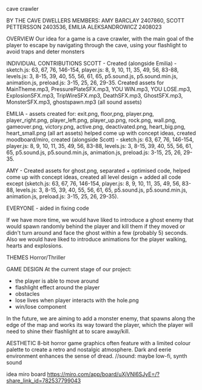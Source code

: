 cave crawler

BY THE CAVE DWELLERS
MEMBERS: AMY BARCLAY 2407860, SCOTT PETTERSSON 2403536, EMILIA ALEKSANDROWICZ 2408023

OVERVIEW
Our idea for a game is a cave crawler, with the main goal of the player to escape by navigating through the cave, using your flashlight to avoid traps and deter monsters

INDIVIDUAL CONTRIBUTIONS
SCOTT - Created (alongside Emilia) - sketch.js: 63, 67, 76, 146-154, player.js: 8, 9, 10, 11, 35, 49, 56, 83-88, levels.js: 3, 8-15, 39, 40, 55, 56, 61, 65, p5.sound.js, p5.sound.min.js, animation.js, preload.js: 3-15, 25, 26, 29-35. Created assets for MainTheme.mp3, PressurePlateSFX.mp3, YOU WIN.mp3, YOU LOSE.mp3, ExplosionSFX.mp3, TripWireSFX.mp3, DeathSFX.mp3, GhostSFX.mp3, MonsterSFX.mp3, ghostspawn.mp3 (all sound assets)

EMILIA -
assets created for:
exit.png, floor,png, player.png, player_right.png, player_left.png, player_up.png, rock.png, wall.png, gameover.png, victory.png, active.png, deactivated.png, heart_big.png, heart_small.png (all art assets)
helped come up with concept ideas, created moodboard/miro,
created (alongside Scott) - sketch.js: 63, 67, 76, 146-154, player.js: 8, 9, 10, 11, 35, 49, 56, 83-88, levels.js: 3, 8-15, 39, 40, 55, 56, 61, 65, p5.sound.js, p5.sound.min.js, animation.js, preload.js: 3-15, 25, 26, 29-35.

AMY - Created assets for ghost.png, separated + optimised code, helped come up with concept ideas, created all level design + added all code except (sketch.js: 63, 67, 76, 146-154, player.js: 8, 9, 10, 11, 35, 49, 56, 83-88, levels.js: 3, 8-15, 39, 40, 55, 56, 61, 65, p5.sound.js, p5.sound.min.js, animation.js, preload.js: 3-15, 25, 26, 29-35).

EVERYONE - aided in fixing code

If we have more time, we would have liked to introduce a ghost enemy that would spawn randomly behind the player and kill them if they moved or didn't turn around and face the ghost within a few (probably 5) seconds. Also we would have liked to introduce animations for the player walking, hearts and explosions.

THEMES
Horror/Thriller

GAME DESIGN
At the current stage of our project:
- the player is able to move around
- flashlight effect around the player
- obstacles
- lose lives when player interacts with the hole.png
- win/lose component

In the future, we are aiming to add a monster enemy, that spawns along the edge of the map and works its way toward the player, which the player will need to shine their flashlight at to scare away/kill.

AESTHETIC
8-bit horror game graphics often feature with a limited colour palette to create a retro and nostalgic atmosphere.
Dark and eerie environment enhances the sense of dread.
//sound: maybe 
low-fi, synth sound

idea miro board
https://miro.com/app/board/uXjVNl6SJyE=/?share_link_id=782537799043
